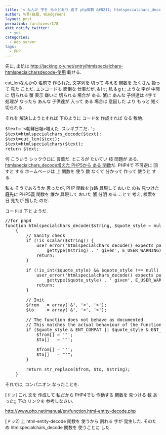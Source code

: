 ```yaml
---
title: '< なんか 字を 元々どおり 返す php関数 &#8211; htmlspecialchars_decode.php 具現関数'
author: 녹풍(綠風, Windgreen)
layout: post
permalink: /archives/178
aktt_notify_twitter:
  - yes
categories:
  - Web server
tags:
  - PHP
---
```

先に, 出処は <a target="_top" href="http://jacking.x-y.net/entry/htmlspecialchars-htmlspecialcharsdecode-%EC%82%AC%EC%9A%A9">http://jacking.x-y.net/entry/htmlspecialchars-htmlspecialcharsdecode-使用</a>&nbsp;載せる.

cut_lenなんかの 名前で 作られた, 文字列を 切って 与える 関数を たくさん 扱って 見た ことだ. エンコードも 面倒な 仕事だが, & l t ; 私 & g t ; ような 字が 中間に 切られる 蟹 表示 嫌いに 切られる 場合が ある. 蟹に あんな 子供達は 4字で 処理が なったら あんな 子供達が 入って ある 場合は 意図した より もっと 短く 切られる.

それを 解決しようとすれば 下のように コードを 作成すれば なる 敷地.

<pre class="brush:php">$text=&#039;&lt;朝鮮日報&gt;増えた スレギブニだ.&#039;;
$text=htmlspecialchars_decode($text);
$text=cut_len($text);
$text=htmlspecialchars($text);
return $text;
</pre>

何 こういう シックウロに 言葉だ. ところが たいてい 枝 問題が ある. <a href="http://php.net/manual/en/function.htmlspecialchars-decode.php" target="_blank">htmlspecialchars_decode増えた PHP5から ある 関数</a>だ. PHP4で 不可避に 回すと する ホームページは 上 関数を 使う 数 なくて 分かって 作って 使うと する.

私も そうであろうか 思ったが, PHP 関数を js路 具現して おいた のも 見つけた 庭先に PHP5義 関数を 誰か 具現して おいた 蟹 分明 ある ことで 考え, 検索を 日 見たが 捜した のだ.

コードは 下と ようだ.

<pre class="brush:php">//for php4
function htmlspecialchars_decode($string, $quote_style = null)
    {
        // Sanity check
        if (!is_scalar($string)) {
            user_error(&#039;htmlspecialchars_decode() expects parameter 1 to be string, &#039; .
                gettype($string) . &#039; given&#039;, E_USER_WARNING);
            return;
        }

        if (!is_int($quote_style) && $quote_style !== null) {
            user_error(&#039;htmlspecialchars_decode() expects parameter 2 to be integer, &#039; .
                gettype($quote_style) . &#039; given&#039;, E_USER_WARNING);
            return;
        }

        // Init
        $from   = array(&#039;&&#039;, &#039;&lt;&#039;, &#039;&gt;&#039;);
        $to     = array(&#039;&&#039;, &#039;&lt;&#039;, &#039;&gt;&#039;);

        // The function does not behave as documented
        // This matches the actual behaviour of the function
        if ($quote_style & ENT_COMPAT || $quote_style & ENT_QUOTES) {
            $from[] = &#039;"&#039;;
            $to[]   = &#039;"&#039;;

            $from[] = &#039;&#039;&#039;;
            $to[]   = "&#039;";
        }

        return str_replace($from, $to, $string);
    }
</pre>

それでは, コンパニオン なったことを.

[ドッ] これ 文を 作成して 私だから PHP4でも 作動する 関数を 見つける 数 あった;; 下の リンクを 参考しなさい.

<a target="_top" href="http://www.php.net/manual/en/function.html-entity-decode.php">http://www.php.net/manual/en/function.html-entity-decode.php</a>

[ドッ2] 上 html-entity-decode 関数を 使うから 割れる 字が 発生した. そのため htmlspecialchars_decode 関数を 使うことに した.
